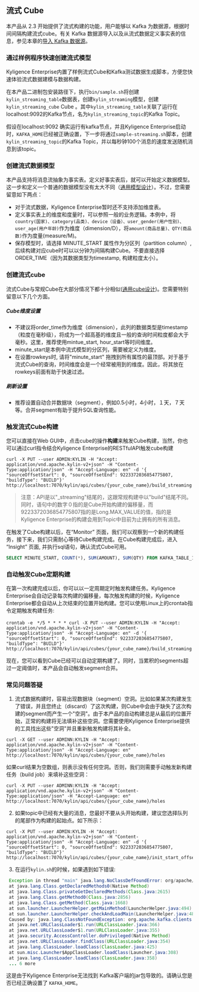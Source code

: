## 流式 Cube

本产品从 2.3 开始提供了流式构建的功能，用户能够以 Kafka 为数据源，根据时间间隔构建流式cube。有关 Kafka 数据源导入以及从流式数据定义事实表的信息，参见本章的[导入 Kafka 数据源](data_import/kafka_import.cn.md)。

### 通过样例程序快速创建流式模型

Kyligence Enterprise内置了样例流式Cube和Kafka测试数据生成脚本，方便您快速体验流式数据建模与数据构建。

在本产品二进制包安装路径下，执行`bin/sample.sh`将创建`kylin_streaming_table`数据表，创建`kylin_streaming`模型，创建`kylin_streaming_cube` Cube 。其中`kylin_streaming_table`关联了运行在localhost:9092的Kafka节点，名为`kylin_streaming_topic`的Kafka Topic。

假设在localhost:9092 确实运行有kafka节点，并且Kyligence Enterprise启动时，`KAFKA_HOME`已经被正确设置，下一步将通过`sample-streaming.sh`脚本，创建`kylin_streaming_topic`的Kafka Topic，并以每秒钟100个消息的速度发送随机消息到该topic。



### 创建流式数据模型

本产品支持将消息流抽象为事实表。定义好事实表后，就可以开始定义数据模型。这一步和定义一个普通的数据模型没有太大不同（[通用模型设计](data_modeling.cn.md)）。不过，您需要留意如下两点：

- 对于流式数据，Kyligence Enterprise暂时还不支持添加维度表。
- 定义事实表上的维度和度量时，可以参照一般的业务逻辑。本例中，将 `country(国家)、category(品类)、device（设备）、user_gender(用户性别)、user_age(用户年龄)`作为维度（dimension/D），将`amount(商品总量)、QTY(商品数)`作为度量(measure/M)。
- 保存模型时，请选择 MINUTE_START 属性作为分区列（partition column）, 后续构建对应cube时可以以分钟为间隔构建Cube。不要直接选择ORDER_TIME（因为其数据类型为timestamp, 构建粒度太小）。	

### 创建流式cube

流式Cube与常规Cube在大部分情况下都十分相似([通用cube设计](cube/create_cube.cn.md))。您需要特别留意以下几个方面。

##### Cube维度设置

- 不建议将order\_time作为维度（dimension），此列的数据类型是timestamp（粒度在毫秒级），将成为一个超高基的维度且一般的查询时间粒度都会大于毫秒。这里，推荐使用mintue\_start, hour\_start等时间维度。
- minute_start是本例中流式模型的分区列，需要被定义为维度。
- 在设置rowkeys时, 请将"minute\_start" 拖拽到所有属性的最顶部。对于基于流式Cube的查询，时间维度会是一个经常被用到的维度。因此，将其放在rowkeys前面有助于快速过滤。

##### 刷新设置

- 推荐设置自动合并数据块（segment），例如0.5小时，4小时，１天，７天等。合并segment有助于提升SQL查询性能。 

### 触发流式Cube构建

您可以直接在Web GUI中，点击cube的操作**构建**来触发Cube构建，当然，你也可以通过curl指令结合Kyligence Enterprise的RESTfulAPI触发cube构建

```shell
curl -X PUT --user ADMIN:KYLIN -H "Accept: application/vnd.apache.kylin-v2+json" -H "Content-Type:application/json" -H "Accept-Language: en" -d '{ "sourceOffsetStart": 0, "sourceOffsetEnd": 9223372036854775807, "buildType": "BUILD"}' http://localhost:7070/kylin/api/cubes/{your_cube_name}/build_streaming
```

> 注意：API是以"_streaming"结尾的，这跟常规构建中以"build"结尾不同。
> 同时，语句中的数字０指的是Cube开始构建的偏移量，而9223372036854775807指的是Long.MAX_VALUE的值，指的是Kyligence Enterprise的构建会用到Topic中目前为止拥有的所有消息。
>

在触发了Cube构建以后，在“Monitor” 页面，我们可以观察到一个新的构建任务，接下来，我们只需耐心等待Cube构建完成。在Cube构建完成后，进入 “Insight” 页面, 并执行sql语句，确认流式Cube可用。

```sql
SELECT MINUTE_START, COUNT(*), SUM(AMOUNT), SUM(QTY) FROM KAFKA_TABLE_1 GROUP BY MINUTE_START ORDER BY MINUTE_START
```


### 自动触发Cube定期构建

在第一次构建完成以后，你可以以一定周期定时触发构建任务。Kyligence Enterprise会自动记录每次构建的偏移量，每次触发构建的时候，Kyligence Enterprise都会自动从上次结束的位置开始构建。您可以使用Linux上的crontab指令定期触发构建任务:

```shell
crontab -e　*/5 * * * * curl -X PUT --user ADMIN:KYLIN -H "Accept: application/vnd.apache.kylin-v2+json" -H "Content-Type:application/json" -H "Accept-Language: en" -d '{ "sourceOffsetStart": 0, "sourceOffsetEnd": 9223372036854775807, "buildType": "BUILD"}' http://localhost:7070/kylin/api/cubes/{your_cube_name}/build_streaming
```
现在，您可以看到Cube已经可以自动定期构建了。同时，当累积的segments超过一定阈值时，本产品会自动触发segment合并。





### 常见问题答疑

1. 流式数据构建时，容易出现数据块（segment）空洞。比如如果某次构建发生了错误，并且您终止（discard）了这次构建，则Cube中会由于缺失了这次构建的segment而产生一个"空洞"。由于本产品的自动构建总是从最后的位置开始，正常的构建将无法填补这些空洞。您需要使用Kyligence Enterprise提供的工具找出这些"空洞"并且重新触发构建将其补全。

```shell
curl -X GET --user ADMINN:KYLIN -H "Accept: application/vnd.apache.kylin-v2+json" -H "Content-Type:application/json" -H "Accept-Language: en" http://localhost:7070/kylin/api/cubes/{your_cube_name}/holes
```

如果curl结果为空数组，则表示没有任何空洞。否则，我们则需要手动触发新构建任务（build job）来填补这些空洞：

```shell
curl -X PUT --user ADMINN:KYLIN -H "Accept: application/vnd.apache.kylin-v2+json" -H "Content-Type:application/json" -H "Accept-Language: en" http://localhost:7070/kylin/api/cubes/{your_cube_name}/holes
```

2. 如果topic中已经有大量的消息，您最好不要从头开始构建，建议您选择队列的尾部作为构建的起始点。如下所示：

```shell
curl -X PUT --user ADMIN:KYLIN -H "Accept: application/vnd.apache.kylin-v2+json" -H "Content-Type:application/json" -H "Accept-Language: en" -d '{ "sourceOffsetStart": 0, "sourceOffsetEnd": 9223372036854775807, "buildType": "BUILD"}' http://localhost:7070/kylin/api/cubes/{your_cube_name}/init_start_offsets
```

3. 在运行`kylin.sh`的时候，如果遇到如下错误:

```java
 Exception in thread "main" java.lang.NoClassDefFoundError: org/apache/kafka/clients/producer/Producer
 at java.lang.Class.getDeclaredMethods0(Native Method)
 at java.lang.Class.privateGetDeclaredMethods(Class.java:2615)
 at java.lang.Class.getMethod0(Class.java:2856)
 at java.lang.Class.getMethod(Class.java:1668)
 at sun.launcher.LauncherHelper.getMainMethod(LauncherHelper.java:494)
 at sun.launcher.LauncherHelper.checkAndLoadMain(LauncherHelper.java:486)
 Caused by: java.lang.ClassNotFoundException: org.apache.kafka.clients.producer.Producer
 at java.net.URLClassLoader$1.run(URLClassLoader.java:366)
 at java.net.URLClassLoader$1.run(URLClassLoader.java:355)
 at java.security.AccessController.doPrivileged(Native Method)
 at java.net.URLClassLoader.findClass(URLClassLoader.java:354)
 at java.lang.ClassLoader.loadClass(ClassLoader.java:425)
 at sun.misc.Launcher$AppClassLoader.loadClass(Launcher.java:308)
 at java.lang.ClassLoader.loadClass(ClassLoader.java:358)
 ... 6 more
```
这是由于Kyligence Enterprise无法找到 Kafka客户端的jar包导致的。请确认您是否已经正确设置了 `KAFKA_HOME`。 

